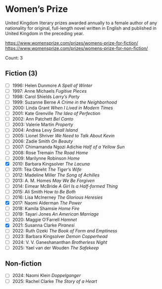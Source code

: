 # Women’s Prize

United Kingdom literary prizes awarded annually to a female author of any
nationality for original, full-length novel written in English and published
in United Kingdom in the preceding year.

https://www.womensprize.com/prizes/womens-prize-for-fiction/
https://www.womensprize.com/prizes/womens-prize-for-non-fiction/

Count: 3

## Fiction (3)

- [ ] 1996: Helen Dunmore _A Spell of Winter_
- [ ] 1997: Anne Michaels _Fugitive Pieces_
- [ ] 1998: Carol Shields _Larry’s Party_
- [ ] 1999: Suzanne Berne _A Crime in the Neighborhood_
- [ ] 2000: Linda Grant _When I Lived in Modern Times_
- [ ] 2001: Kate Grenville _The Idea of Perfection_
- [ ] 2002: Ann Patchett _Bel Canto_
- [ ] 2003: Valerie Martin _Property_
- [ ] 2004: Andrea Levy _Small Island_
- [ ] 2005: Lionel Shriver _We Need to Talk About Kevin_
- [ ] 2006: Zadie Smith _On Beauty_
- [ ] 2007: Chimamanda Ngozi Adichie _Half of a Yellow Sun_
- [ ] 2008: Rose Tremain _The Road Home_
- [ ] 2009: Marilynne Robinson _Home_
- [x] 2010: Barbara Kingsolver _The Lacuna_
- [ ] 2011: Téa Obreht _The Tiger’s Wife_
- [ ] 2012: Madeline Miller _The Song of Achilles_
- [ ] 2013: A. M. Homes _May We Be Forgiven_
- [ ] 2014: Eimear McBride _A Girl Is a Half-formed Thing_
- [ ] 2015: Ali Smith _How to Be Both_
- [ ] 2016: Lisa McInerney _The Glorious Heresies_
- [x] 2017: Naomi Alderman _The Power_
- [ ] 2018: Kamila Shamsie _Home Fire_
- [ ] 2019: Tayari Jones _An American Marriage_
- [ ] 2020: Maggie O’Farrell _Hamnet_
- [x] 2021: Susanna Clarke _Piranesi_
- [ ] 2022: Ruth Ozeki _The Book of Form and Emptiness_
- [ ] 2023: Barbara Kingsolver _Demon Copperhead_
- [ ] 2024: V. V. Ganeshananthan _Brotherless Night_
- [ ] 2025: Yael van der Wouden _The Safekeep_

## Non-fiction

- [ ] 2024: Naomi Klein _Doppelganger_
- [ ] 2025: Rachel Clarke _The Story of a Heart_
